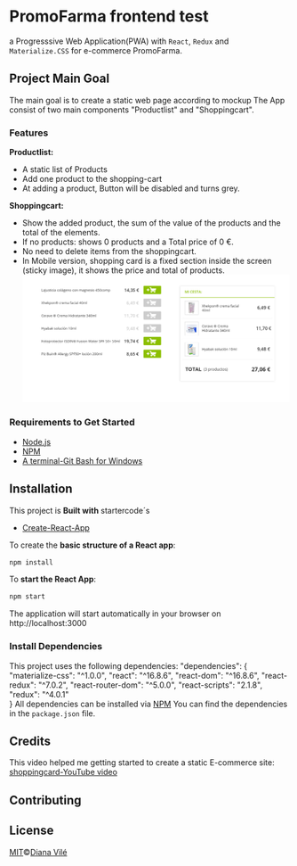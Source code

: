 # PromoFarma frontend test 
a Progresssive Web Application(PWA) with `React`, `Redux` and `Materialize.CSS` for e-commerce PromoFarma.

## Project Main Goal
The main goal is to create a static web page according to mockup 
The App consist of two main components "Productlist" and "Shoppingcart".

### Features 
__Productlist:__
* A static list of Products 
* Add one product to the shopping-cart 
* At adding a product, Button will be disabled and turns grey.

__Shoppingcart:__
* Show the added product, the sum of the value of the products and the total of the elements. 
* If no products: shows 0 products and a Total price of 0 €.
* No need to delete items from the shoppingcart.
* In Mobile version, shopping card is a fixed section inside the screen (sticky image), it shows the price and total of products.
![Web](WebVersion.png)

### Requirements to Get Started
* [Node.js](https://nodejs.org/en/)
* [NPM](https://www.npmjs.com/)
* [A terminal-Git Bash for Windows](https://gitforwindows.org/)

## Installation
This project is <b>Built with</b> startercode´s
- [Create-React-App](https://facebook.github.io/create-react-app/)

To create the __basic structure of a React app__:
```bash
npm install
```
 To __start the React App__: 
```bash
npm start
```
The application will start automatically in your browser on http://localhost:3000

### Install Dependencies 
This project uses the following dependencies:
  "dependencies": {
    "materialize-css": "^1.0.0",
    "react": "^16.8.6",
    "react-dom": "^16.8.6",
    "react-redux": "^7.0.2",
    "react-router-dom": "^5.0.0",
    "react-scripts": "2.1.8",
    "redux": "^4.0.1"  
  }
All dependencies can be installed via [NPM](https://www.npmjs.com/package/)
You can find the dependencies in the `package.json` file.

## Credits
This video helped me getting started to create a static E-commerce site:
[shoppingcard-YouTube video](https://www.youtube.com/watch?v=YeFzkC2awTM)

## Contributing

## License
[MIT]()©[Diana Vilé](https://github.com/dianavile/)
